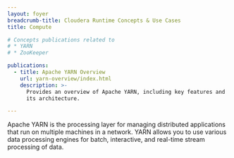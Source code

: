 ```yaml
---
layout: foyer
breadcrumb-title: Cloudera Runtime Concepts & Use Cases
title: Compute

# Concepts publications related to
# * YARN
# * ZooKeeper

publications:
  - title: Apache YARN Overview
    url: yarn-overview/index.html
    description: >-
      Provides an overview of Apache YARN, including key features and
      its architecture.

---
```


Apache YARN is the processing layer for managing distributed
applications that run on multiple machines in a network. YARN allows you
to use various data processing engines for batch, interactive, and
real-time stream processing of data.
